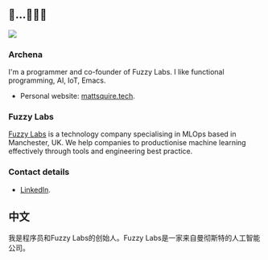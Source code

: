 ## 🐝...🐝🐝🐝

![](https://badges.pufler.dev/visits/archena/archena)

### Archena
I'm a programmer and co-founder of Fuzzy Labs. I like functional programming, AI, IoT, Emacs.

* Personal website: [mattsquire.tech](https://mattsquire.tech).

### Fuzzy Labs
[Fuzzy Labs](https://fuzzylabs.ai) is a technology company specialising in MLOps based in Manchester, UK. We help companies to productionise machine learning effectively through tools and engineering best practice.

### Contact details
* [LinkedIn](https://www.linkedin.com/in/matt-squire-a19896125).

## 中文
我是程序员和Fuzzy Labs的创始人。Fuzzy Labs是一家来自曼彻斯特的人工智能公司。
